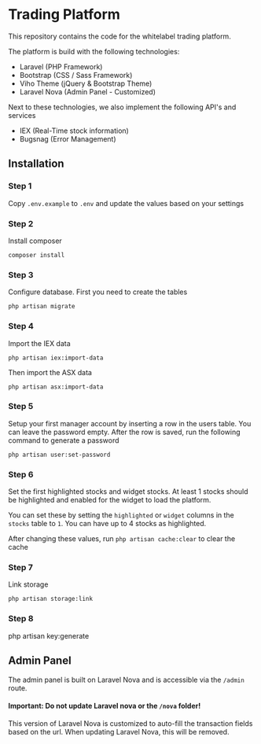 # Trading Platform
This repository contains the code for the whitelabel trading platform. 

The platform is build with the following technologies:
* Laravel (PHP Framework)
* Bootstrap (CSS / Sass Framework)
* Viho Theme (jQuery & Bootstrap Theme)
* Laravel Nova (Admin Panel - Customized)

Next to these technologies, we also implement the following API's and services
* IEX (Real-Time stock information)
* Bugsnag (Error Management)


## Installation

### Step 1
Copy `.env.example` to `.env` and update the values based on your settings

### Step 2
Install composer
```
composer install
```

### Step 3
Configure database. First you need to create the tables
```
php artisan migrate
```
### Step 4
Import the IEX data
```
php artisan iex:import-data
```

Then import the ASX data
```
php artisan asx:import-data
```

### Step 5
Setup your first manager account by inserting a row in the users table. You can leave the password empty.
After the row is saved, run the following command to generate a password
```
php artisan user:set-password
```

### Step 6
Set the first highlighted stocks and widget stocks. At least 1 stocks should be highlighted and enabled for the widget to load the platform.

You can set these by setting the `highlighted` or `widget` columns in the `stocks` table to `1`. You can have up to 4 stocks as highlighted.

After changing these values, run `php artisan cache:clear` to clear the cache

### Step 7
Link storage
```
php artisan storage:link
```

### Step 8
php artisan key:generate

## Admin Panel
The admin panel is built on Laravel Nova and is accessible via the `/admin` route.

#### Important: Do not update Laravel nova or the `/nova` folder!
This version of Laravel Nova is customized to auto-fill the transaction fields based on the url. When updating Laravel Nova, this will be removed.

